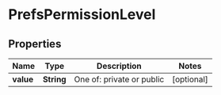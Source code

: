 # PrefsPermissionLevel

## Properties
Name | Type | Description | Notes
------------ | ------------- | ------------- | -------------
**value** | **String** | One of: private or public |  [optional]
